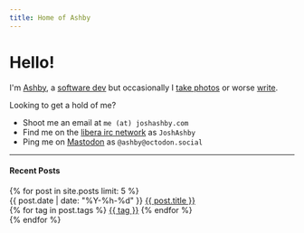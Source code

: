 ```yaml
---
title: Home of Ashby
---
```


# Hello!

I'm [Ashby](/about/), a [software dev](https://github.com/JoshAshby) but occasionally I [take photos](/photos/) or worse [write](/posts/).

Looking to get a hold of me?
 - Shoot me an email at `me (at) joshashby.com`
 - Find me on the [libera irc network](https://libera.chat/) as `JoshAshby`
 - Ping me on <a rel="me" href="https://octodon.social/@ashby">Mastodon</a> as `@ashby@octodon.social`

<hr />

#### Recent Posts

<div class="flex flex-col space-y-8">
  {% for post in site.posts limit: 5 %}
    <div class="flex flex-col space-y-1">
      <div class="flex flex-row space-x-2 items-baseline">
        <time datetime="{{ post.date | date: "%F" }}" class="font-mono text-sm">{{ post.date | date: "%Y-%h-%d" }}</time>
        <a href="{{ post.url }}">{{ post.title }}</a>
      </div>
      <div class="flex flex-row space-x-1">
        {% for tag in post.tags %}
          <a href="/tags/#{{ tag | slugify }}" name="{{ tag }}"><span class="tag">{{ tag }}</span></a>
        {% endfor %}
      </div>
    </div>
  {% endfor %}
</div>
